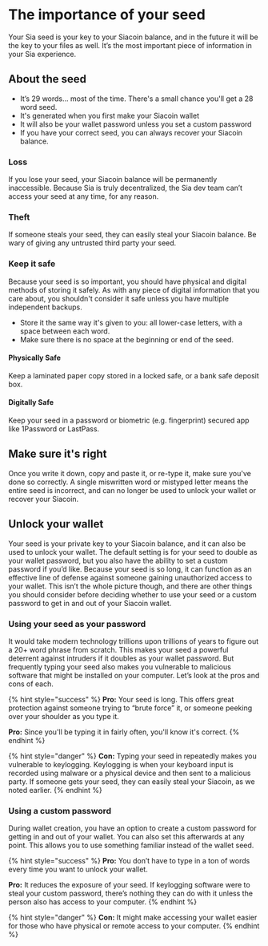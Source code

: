 # The importance of your seed

Your Sia seed is your key to your Siacoin balance, and in the future it will be the key to your files as well. It’s the most important piece of information in your Sia experience.

## About the seed

* It’s 29 words... most of the time. There's a small chance you'll get a 28 word seed.
* It's generated when you first make your Siacoin wallet
* It will also be your wallet password unless you set a custom password
* If you have your correct seed, you can always recover your Siacoin balance.

### Loss

If you lose your seed, your Siacoin balance will be permanently inaccessible. Because Sia is truly decentralized, the Sia dev team can’t access your seed at any time, for any reason.

### Theft

If someone steals your seed, they can easily steal your Siacoin balance. Be wary of giving any untrusted third party your seed.

### Keep it safe

Because your seed is so important, you should have physical and digital methods of storing it safely. As with any piece of digital information that you care about, you shouldn't consider it safe unless you have multiple independent backups.

* Store it the same way it's given to you: all lower-case letters, with a space between each word.
* Make sure there is no space at the beginning or end of the seed.

#### Physically Safe

Keep a laminated paper copy stored in a locked safe, or a bank safe deposit box.

#### Digitally Safe

Keep your seed in a password or biometric \(e.g. fingerprint\) secured app like 1Password or LastPass.

## Make sure it's right

Once you write it down, copy and paste it, or re-type it, make sure you've done so correctly. A single miswritten word or mistyped letter means the entire seed is incorrect, and can no longer be used to unlock your wallet or recover your Siacoin.

## Unlock your wallet

Your seed is your private key to your Siacoin balance, and it can also be used to unlock your wallet. The default setting is for your seed to double as your wallet password, but you also have the ability to set a custom password if you’d like. Because your seed is so long, it can function as an effective line of defense against someone gaining unauthorized access to your wallet. This isn’t the whole picture though, and there are other things you should consider before deciding whether to use your seed or a custom password to get in and out of your Siacoin wallet.

### Using your seed as your password

It would take modern technology trillions upon trillions of years to figure out a 20+ word phrase from scratch. This makes your seed a powerful deterrent against intruders if it doubles as your wallet password. But frequently typing your seed also makes you vulnerable to malicious software that might be installed on your computer. Let’s look at the pros and cons of each.

{% hint style="success" %}
**Pro:** Your seed is long. This offers great protection against someone trying to “brute force” it, or someone peeking over your shoulder as you type it.

**Pro:** Since you'll be typing it in fairly often, you'll know it's correct.
{% endhint %}

{% hint style="danger" %}
**Con:** Typing your seed in repeatedly makes you vulnerable to keylogging. Keylogging is when your keyboard input is recorded using malware or a physical device and then sent to a malicious party. If someone gets your seed, they can easily steal your Siacoin, as we noted earlier.
{% endhint %}

### Using a custom password

During wallet creation, you have an option to create a custom password for getting in and out of your wallet. You can also set this afterwards at any point. This allows you to use something familiar instead of the wallet seed.

{% hint style="success" %}
**Pro:** You don’t have to type in a ton of words every time you want to unlock your wallet.

**Pro:** It reduces the exposure of your seed. If keylogging software were to steal your custom password, there’s nothing they can do with it unless the person also has access to your computer.
{% endhint %}

{% hint style="danger" %}
**Con:** It might make accessing your wallet easier for those who have physical or remote access to your computer.
{% endhint %}

